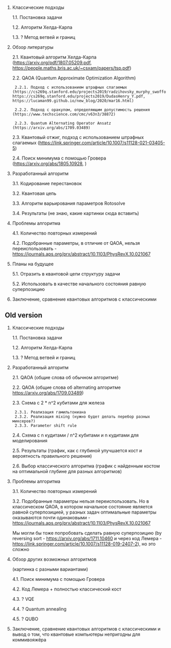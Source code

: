 1. Классические подходы

    1.1. Постановка задачи

    1.2. Алгоритм Хелда-Карпа

    1.3. ? Метод ветвей и границ

2. Обзор литературы

    2.1. Квантовый алгоритм Хелда-Карпа (https://arxiv.org/pdf/1807.05209.pdf, https://people.maths.bris.ac.uk/~csxam/papers/tsp.pdf)

    2.2. QAOA (Quantum Approximate Optimization Algorithm)

        2.2.1. Подход с использованием штрафных слагаемых (https://cs269q.stanford.edu/projects2019/radzihovsky_murphy_swofford_Y.pdf, https://cs269q.stanford.edu/projects2019/DudasHenry_Y.pdf, https://lucaman99.github.io/new_blog/2020/mar16.html)

        2.2.2. Подход с оракулом, определяющим допустимость решения (https://www.techscience.com/cmc/v63n3/38872)

        2.2.3. Quantum Alternating Operator Ansatz (https://arxiv.org/abs/1709.03489)

    2.3. Квантовый отжиг, подход с использованием штрафных слагаемых (https://link.springer.com/article/10.1007/s11128-021-03405-5)

    2.4. Поиск минимума с помощью Гровера (https://arxiv.org/abs/1805.10928, )

3. Разработанный алгоритм 

    3.1. Кодирование перестановок

    3.2. Квантовая цепь

    3.3. Алгоритм варьирования параметров Rotosolve

    3.4. Результаты (не знаю, какие картинки сюда вставить)

4. Проблемы алгоритма

    4.1. Количество повторных измерений

    4.2. Подобранные параметры, в отличие от QAOA, нельзя переиспользовать - https://journals.aps.org/prx/abstract/10.1103/PhysRevX.10.021067

5. Планы на будущее

    5.1. Отразить в квантовой цепи структуру задачи

    5.2. Использовать в качестве начального состояния равную суперпозицию

5. Заключение, сравнение квантовых алгоритмов с классическими




## Old version

1. Классические подходы

    1.1. Постановка задачи

    1.2. Алгоритм Хелда-Карпа

    1.3. ? Метод ветвей и границ

2. Разработанный алгоритм 

    2.1. QAOA (общие слова об обычном алгоритме)

    2.2. QAOA (общие слова об alternating алгоритме https://arxiv.org/abs/1709.03489)

    2.3. Схема с 2 * n^2 кубитами для железа

        2.3.1. Реализация гамильтониана
        2.3.2. Реализация mixing (нужно будет делать перебор разных миксеров?)
        2.3.3. Parameter shift rule

    2.4. Схема с n кудитами / n^2 кубитами и n кудитами для моделирования

    2.5. Результаты (график, как с глубиной улучшается кост и вероятность правильного решения) 

    2.6. Выбор классического алгоритма (график с найденным костом на оптимальной глубине для разных алгоритмов)

3. Проблемы алгоритма

    3.1. Количество повторных измерений

    3.2. Подобранные параметры нельзя переиспользовать. Но в классическом QAOA, в котором начальное состояние является равной суперпозицией, у разных задач оптимальные параметры оказываются почти одинаковыми - https://journals.aps.org/prx/abstract/10.1103/PhysRevX.10.021067
    
    Мы могли бы тоже попробовать сделать равную суперпозицию (by reversing sort - https://arxiv.org/abs/1711.10460 и через код Лемера - https://link.springer.com/article/10.1007/s11128-019-2407-2), но это сложно

4. Обзор других возможных алгоритмов

    (картинка с разными вариантами)

    4.1. Поиск минимума с помощью Гровера

    4.2. Код Лемера + полностью классический кост

    4.3. ? VQE

    4.4. ? Quantum annealing

    4.5. ? QUBO

5. Заключение, сравнение квантовых алгоритмов с классическими и вывод о том, что квантовые компьютеры непригодны для коммивояжёра